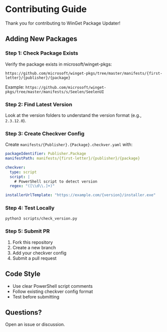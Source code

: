 # Contributing Guide

Thank you for contributing to WinGet Package Updater!

## Adding New Packages

### Step 1: Check Package Exists

Verify the package exists in microsoft/winget-pkgs:
```
https://github.com/microsoft/winget-pkgs/tree/master/manifests/{first-letter}/{publisher}/{package}
```

Example: `https://github.com/microsoft/winget-pkgs/tree/master/manifests/s/Seelen/SeelenUI`

### Step 2: Find Latest Version

Look at the version folders to understand the version format (e.g., `2.3.12.0`).

### Step 3: Create Checkver Config

Create `manifests/{Publisher}.{Package}.checkver.yaml` with:

```yaml
packageIdentifier: Publisher.Package
manifestPath: manifests/{first-letter}/{publisher}/{package}

checkver:
  type: script
  script: |
    # PowerShell script to detect version
  regex: "([\\d\\.]+)"

installerUrlTemplate: "https://example.com/{version}/installer.exe"
```

### Step 4: Test Locally

```bash
python3 scripts/check_version.py
```

### Step 5: Submit PR

1. Fork this repository
2. Create a new branch
3. Add your checkver config
4. Submit a pull request

## Code Style

- Use clear PowerShell script comments
- Follow existing checkver config format
- Test before submitting

## Questions?

Open an issue or discussion.
